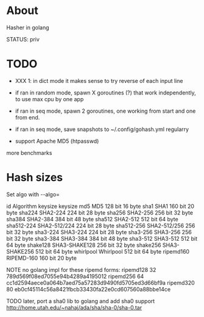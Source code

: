 # About

Hasher in golang

STATUS: priv


# TODO

* XXX 1: in dict mode it makes sense to try reverse of each input line

* if ran in random mode, spawn X goroutines (?) that work independently,
    to use max cpu by one app

* if ran in seq mode, spawn 2 goroutines, one working from start and one from end.

* if ran in seq mode, save snapshots to ~/.config/gohash.yml regularry


* support Apache MD5 (htpasswd)


more benchmarks




# Hash sizes

Set algo with --algo=<id>

id          Algorithm       keysize  keysize
md5         MD5             128 bit  16 byte
sha1        SHA1            160 bit  20 byte
sha224      SHA2-224        224 bit  28 byte
sha256      SHA2-256        256 bit  32 byte
sha384      SHA2-384        384 bit  48 byte
sha512      SHA2-512        512 bit  64 byte
sha512-224  SHA2-512/224    224 bit  28 byte
sha512-256  SHA2-512/256    256 bit  32 byte
sha3-224    SHA3-224        224 bit  28 byte
sha3-256    SHA3-256        256 bit  32 byte
sha3-384    SHA3-384        384 bit  48 byte
sha3-512    SHA3-512        512 bit  64 byte
shake128    SHA3-SHAKE128   256 bit  32 byte
shake256    SHA3-SHAKE256   512 bit  64 byte
whirlpool   Whirlpool       512 bit  64 byte
ripemd160   RIPEMD-160      160 bit  20 byte



NOTE no golang impl for these ripemd forms:
ripemd128     32 789d569f08ed7055e94b4289a4195012
ripemd256     64 cc1d2594aece0a064b7aed75a57283d9490fd5705ed3d66bf9a
ripemd320     80 eb0cf45114c56a8421fbcb33430fa22e0cd607560a88bbe14ce


TODO later, port a sha0 lib to golang and add sha0 support
    http://home.utah.edu/~nahaj/ada/sha/sha-0/sha-0.tar
